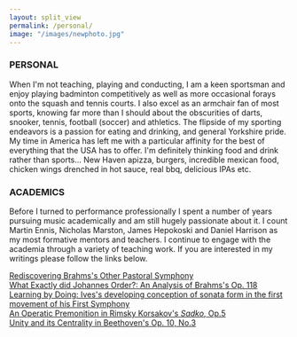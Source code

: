 ```yaml
---
layout: split_view
permalink: /personal/
image: "/images/newphoto.jpg"
---
```

<div class="jumbotron">
<h3>PERSONAL</h3>
</div>

When I'm not teaching, playing and conducting, I am a keen sportsman and enjoy playing badminton 
competitively as well as more occasional forays onto the squash and tennis courts. I also excel as an 
armchair fan of most sports, knowing far more than I should about the obscurities of darts, snooker, 
tennis, football (soccer) and athletics. The flipside of my sporting endeavors is a passion for eating and drinking, and general Yorkshire pride. My time in America has left me with a particular affinity for the best of everything that the 
  USA has to offer. I'm definitely thinking food and drink rather than sports... New Haven apizza, burgers, 
  incredible mexican food, chicken wings drenched in hot sauce, real bbq, delicious IPAs etc.
  
<div class="jumbotron">
<h3>ACADEMICS</h3>
</div>

Before I turned to performance professionally I spent a number of years
pursuing music academically and am still hugely passionate about it. I count Martin Ennis,
Nicholas Marston, James Hepokoski and Daniel Harrison as my most formative mentors and teachers.
I continue to engage with the academia through a variety of teaching work. 
If you are interested in my writings please follow the links below.

<a href="images/media/mphil.pdf">Rediscovering Brahms's Other Pastoral Symphony</a> <br>
<a href="images/media/op118.pdf">What Exactly did Johannes Order?: An Analysis of Brahms's Op. 118</a> <br>
<a href="images/media/ives.pdf">Learning by Doing: Ives's developing conception of sonata form in the first movement of his First Symphony</a> <br>
<a href="images/media/rk.pdf">An Operatic Premonition in Rimsky Korsakov's <i>Sadko</i>, Op.5</a> <br>
<a href="images/media/beethoven.pdf">Unity and its Centrality in Beethoven's Op. 10, No.3</a>
